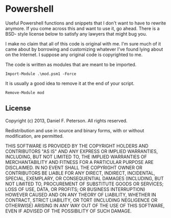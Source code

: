 Powershell
==========

Useful Powershell functions and snippets that I don't want to have to rewrite
anymore. If you come across this and want to use it, go ahead. There is a BSD-
style license below to satisfy any lawyers that might bug you.

I make no claim that all of this code is original with me. I'm sure much of it
came about by borrowing and customizing whatever I've found lying about on the
Internet. I suppose any original code is copyrighted to me.

The code is written as modules that are meant to be imported.
```
Import-Module .\mod.psm1 -Force
```

It is usually a good idea to remove it at the end of your script.
```
Remove-Module mod
```


License
-------
Copyright (c) 2013, Daniel F. Peterson. All rights reserved.

Redistribution and use in source and binary forms, with or without
modification, are permitted.

THIS SOFTWARE IS PROVIDED BY THE COPYRIGHT HOLDERS AND CONTRIBUTORS "AS IS" AND
ANY EXPRESS OR IMPLIED WARRANTIES, INCLUDING, BUT NOT LIMITED TO, THE IMPLIED
WARRANTIES OF MERCHANTABILITY AND FITNESS FOR A PARTICULAR PURPOSE ARE
DISCLAIMED. IN NO EVENT SHALL THE COPYRIGHT OWNER OR CONTRIBUTORS BE LIABLE FOR
ANY DIRECT, INDIRECT, INCIDENTAL, SPECIAL, EXEMPLARY, OR CONSEQUENTIAL DAMAGES
(INCLUDING, BUT NOT LIMITED TO, PROCUREMENT OF SUBSTITUTE GOODS OR SERVICES;
LOSS OF USE, DATA, OR PROFITS; OR BUSINESS INTERRUPTION) HOWEVER CAUSED AND
ON ANY THEORY OF LIABILITY, WHETHER IN CONTRACT, STRICT LIABILITY, OR TORT
(INCLUDING NEGLIGENCE OR OTHERWISE) ARISING IN ANY WAY OUT OF THE USE OF THIS
SOFTWARE, EVEN IF ADVISED OF THE POSSIBILITY OF SUCH DAMAGE.
